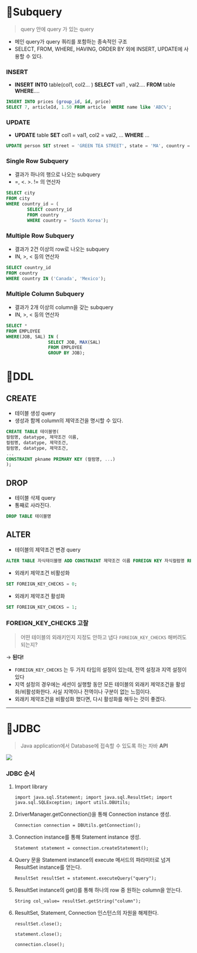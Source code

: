 
# 📌Subquery

> query 안에 query 가 있는  query
> 
- 메인 query가 query 쿼리를 포함하는 종속적인 구조
- SELECT, FROM, WHERE, HAVING, ORDER BY 외에 INSERT, UPDATE에 사용할 수 있다.

### INSERT

- **INSERT** **INTO** table(col1, col2... ) **SELECT** val1 , val2.... **FROM** table **WHERE**....

```sql
INSERT INTO prices (group_id, id, price)
SELECT 7, articleId, 1.50 FROM article  WHERE name like 'ABC%';
```

### UPDATE

- **UPDATE** table **SET** col1 = val1, col2 = val2, ... **WHERE** ...

```sql
UPDATE person SET street = 'GREEN TEA STREET', state = 'MA', country = 'KR', postal_code = '13122' WHERE person_id = 1;
```

### Single Row Subquery

- 결과가 하나의 행으로 나오는 subquery
- =, <. >. != 의 연산자

```sql
SELECT city 
FROM city 
WHERE country_id = (
        SELECT country_id 
        FROM country 
		WHERE country = 'South Korea');
```

### Multiple Row Subquery

- 결과가 2건 이상의 row로 나오는 subquery
- IN, >, < 등의 연산자

```sql
SELECT country_id
FROM country
WHERE country IN ('Canada', 'Mexico');
```

### Multiple Column Subquery

- 결과가 2개 이상의 column을 갖는 subquery
- IN, >, < 등의 연산자

```sql
SELECT * 
FROM EMPLOYEE 
WHERE(JOB, SAL) IN (
				SELECT JOB, MAX(SAL) 
				FROM EMPLOYEE 
				GROUP BY JOB);
```

# 📌DDL

## CREATE

- 테이블 생성 query
- 생성과 함께 column의 제약조건을 명시할 수 있다.

```sql
CREATE TABLE 테이블명(
컬럼명, datatype, 제약조건 이름, 
컬럼명, datatype, 제약조건, 
컬럼명, datatype, 제약조건, 
...
CONSTRAINT pkname PRIMARY KEY (컬럼명, ...)
);
```

## DROP

- 테이블 삭제 query
- 통째로 사라진다.

```sql
DROP TABLE 테이블명
```

## ALTER

- 테이블의 제약조건 변경 query

```sql
ALTER TABLE 자식테이블명 ADD CONSTRAINT 제약조건 이름 FOREIGN KEY 자식컬럼명 REFERENCES 부모테이블명 (PK이름)
```

- 외래키 제약조건 비활성화

```sql
SET FOREIGN_KEY_CHECKS = 0;
```

- 외래키 제약조건 활성화

```sql
SET FOREIGN_KEY_CHECKS = 1;
```

### **FOREIGN_KEY_CHECKS 고찰**

> 어떤 테이블의 외래키인지 지정도 안하고 냅다 `FOREIGN_KEY_CHECKS` 해버려도 되는지?
> 

→ **된다!** 

- `FOREIGN_KEY_CHECKS` 는 두 가지 타입의 설정이 있는데, 전역 설정과 지역 설정이 있다
- 지역 설정의 경우에는 세션이 실행할 동안 모든 테이블의 외래키 제약조건을 활성화/비활성화한다. 사실 지역이나 전역이나 구분이 없는 느낌이다.
- 외래키 제약조건을 비활성화 했다면, 다시 활성화를 해두는 것이 좋겠다.
---

# 📌JDBC

> Java application에서 Database에 접속할 수 있도록 하는 자바 **API**


![](https://velog.velcdn.com/images/pdg0526/post/0c1693d1-3879-4944-bc44-987dff65999e/image.png)


### JDBC 순서

1. Import library
    
    `import java.sql.Statement;
    import java.sql.ResultSet;
    import java.sql.SQLException;
    import utils.DBUtils;`
    
2. DriverManager.getConnection()을 통해 Connection instance 생성.
    
    `Connection connection = DBUtils.getConnection();`
    
3. Connection instance를 통해 Statement instance 생성.
    
    `Statement statement = connection.createStatement();`
    
4. Query 문을 Statement instance의 execute 메서드의 파라미터로 넘겨 ResultSet instance를 얻는다. 
    
    `ResultSet resultSet = statement.executeQuery("query");`
    
5. ResultSet instance의 get()를 통해 하나의 row 중 원하는 column을 얻는다. 
    
    `String col_value= resultSet.getString("column");`
    
6. ResultSet, Statement, Connection 인스턴스의 자원을 해제한다. 
    
    `resultSet.close();`
    
    `statement.close();`
    
    `connection.close();`